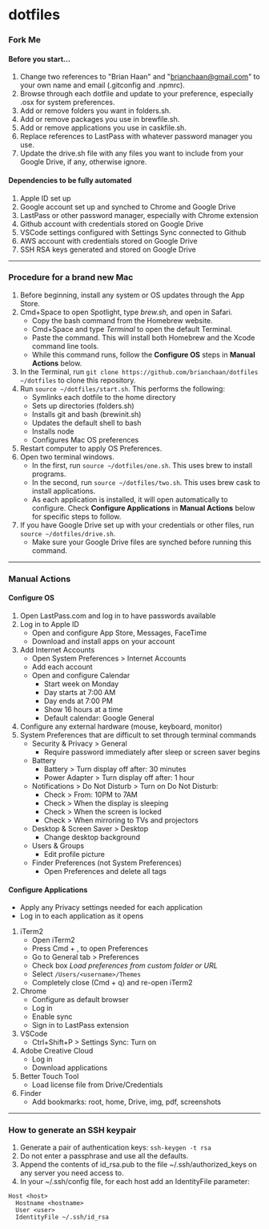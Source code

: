 # dotfiles

### Fork Me

#### Before you start...

1. Change two references to "Brian Haan" and "brianchaan@gmail.com" to your own name and email (.gitconfig and .npmrc).
1. Browse through each dotfile and update to your preference, especially .osx for system preferences.
1. Add or remove folders you want in folders.sh.
1. Add or remove packages you use in brewfile.sh.
1. Add or remove applications you use in caskfile.sh.
1. Replace references to LastPass with whatever password manager you use.
1. Update the drive.sh file with any files you want to include from your Google Drive, if any, otherwise ignore.

#### Dependencies to be fully automated

1. Apple ID set up
1. Google account set up and synched to Chrome and Google Drive
1. LastPass or other password manager, especially with Chrome extension
1. Github account with credentials stored on Google Drive
1. VSCode settings configured with Settings Sync connected to Github
1. AWS account with credentials stored on Google Drive
1. SSH RSA keys generated and stored on Google Drive

---

### Procedure for a brand new Mac

1. Before beginning, install any system or OS updates through the App Store.
1. Cmd+Space to open Spotlight, type *brew.sh*, and open in Safari.
    - Copy the bash command from the Homebrew website.
    - Cmd+Space and type *Terminal* to open the default Terminal.
    - Paste the command. This will install both Homebrew and the Xcode command line tools.
    - While this command runs, follow the **Configure OS** steps in **Manual Actions** below.
1. In the Terminal, run ```git clone https://github.com/brianchaan/dotfiles ~/dotfiles``` to clone this repository.
1. Run ```source ~/dotfiles/start.sh```. This performs the following:
    - Symlinks each dotfile to the home directory
    - Sets up directories (folders.sh)
    - Installs git and bash (brewinit.sh)
    - Updates the default shell to bash
    - Installs node
    - Configures Mac OS preferences
1. Restart computer to apply OS Preferences.
1. Open two terminal windows.
    - In the first, run ```source ~/dotfiles/one.sh```. This uses brew to install programs.
    - In the second, run ```source ~/dotfiles/two.sh```. This uses brew cask to install applications.
    - As each application is installed, it will open automatically to configure. Check **Configure Applications** in **Manual Actions** below for specific steps to follow.
1. If you have Google Drive set up with your credentials or other files, run ```source ~/dotfiles/drive.sh```.
    - Make sure your Google Drive files are synched before running this command.

---

### Manual Actions

#### Configure OS

1. Open LastPass.com and log in to have passwords available
1. Log in to Apple ID
    - Open and configure App Store, Messages, FaceTime
    - Download and install apps on your account
1. Add Internet Accounts
    - Open System Preferences > Internet Accounts
    - Add each account
    - Open and configure Calendar
        - Start week on Monday
        - Day starts at 7:00 AM
        - Day ends at 7:00 PM
        - Show 16 hours at a time
        - Default calendar: Google General
1. Configure any external hardware (mouse, keyboard, monitor)
1. System Preferences that are difficult to set through terminal commands
    - Security & Privacy > General
        - Require password immediately after sleep or screen saver begins
    - Battery
        - Battery > Turn display off after: 30 minutes
        - Power Adapter > Turn display off after: 1 hour
    - Notifications > Do Not Disturb > Turn on Do Not Disturb:
        - Check > From: 10PM to 7AM
        - Check > When the display is sleeping
        - Check > When the screen is locked
        - Check > When mirroring to TVs and projectors
    - Desktop & Screen Saver > Desktop
        - Change desktop background
    - Users & Groups
        - Edit profile picture
    - Finder Preferences (not System Preferences)
        - Open Preferences and delete all tags


#### Configure Applications

- Apply any Privacy settings needed for each application
- Log in to each application as it opens

1. iTerm2
    - Open iTerm2
    - Press Cmd + , to open Preferences
    - Go to General tab > Preferences
    - Check box *Load preferences from custom folder or URL*
    - Select ```/Users/<username>/Themes```
    - Completely close (Cmd + q) and re-open iTerm2
1. Chrome
    - Configure as default browser
    - Log in
    - Enable sync
    - Sign in to LastPass extension
1. VSCode
    - Ctrl+Shift+P > Settings Sync: Turn on
1. Adobe Creative Cloud
    - Log in
    - Download applications
1. Better Touch Tool
    - Load license file from Drive/Credentials
1. Finder
    - Add bookmarks: root, home, Drive, img, pdf, screenshots

---

### How to generate an SSH keypair

1. Generate a pair of authentication keys: `ssh-keygen -t rsa`
1. Do not enter a passphrase and use all the defaults.
1. Append the contents of id_rsa.pub to the file ~/.ssh/authorized_keys on any server you need access to.
1. In your ~/.ssh/config file, for each host add an IdentityFile parameter:

```
Host <host>
  Hostname <hostname>
  User <user>
  IdentityFile ~/.ssh/id_rsa
```
